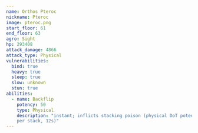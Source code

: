 ```yaml
---
name: Orthos Pteroc
nickname: Pteroc
image: pteroc.png
start_floor: 61
end_floor: 63
agro: Sight
hp: 293408
attack_damage: 4866
attack_type: Physical
vulnerabilities:
  bind: true
  heavy: true
  sleep: true
  slow: unknown
  stun: true
abilities:
  - name: Backflip
    potency: 50
    type: Physical
    description: "instant; inflicts stacking poison (physical DoT potency 30
    per stack, 12s)"
---
```

